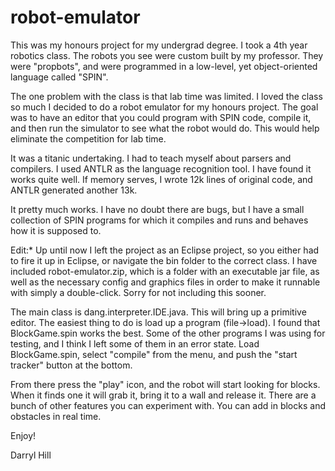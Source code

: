 # robot-emulator

This was my honours project for my undergrad degree. I took a 4th year robotics class. The robots you see were custom built
by my professor. They were "propbots", and were programmed in a low-level, yet object-oriented language called "SPIN".

The one problem with the class is that lab time was limited. I loved the class so much I decided to do a robot emulator for 
my honours project. The goal was to have an editor that you could program with SPIN code, compile it, and then run the simulator 
to see what the robot would do. This would help eliminate the competition for lab time. 

It was a titanic undertaking. I had to teach myself about parsers and compilers. I used ANTLR as the language recognition tool. 
I have found it works quite well. If memory serves, I wrote 12k lines of original code, and ANTLR generated another 13k. 

It pretty much works. I have no doubt there are bugs, but I have a small collection of SPIN programs for which it compiles and
runs and behaves how it is supposed to. 

Edit:* Up until now I left the project as an Eclipse project, so you either had to fire it up in Eclipse, or navigate the bin folder to the correct class. I have included robot-emulator.zip, which is a folder with an executable jar file, as well as the necessary config and graphics files in order to make it runnable with simply a double-click. Sorry for not including this sooner. 

The main class is dang.interpreter.IDE.java. This will bring up a primitive editor. The easiest thing to do is load up a
program (file->load). I found that BlockGame.spin works the best. Some of the other programs I was using for testing, and I 
think I left some of them in an error state. Load BlockGame.spin, select "compile" from the menu, and push the "start tracker" 
button at the bottom. 

From there press the "play" icon, and the robot will start looking for blocks. When it finds one it will grab it, bring it to
a wall and release it. There are a bunch of other features you can experiment with. You can add in blocks and obstacles in
real time. 

Enjoy!

Darryl Hill
